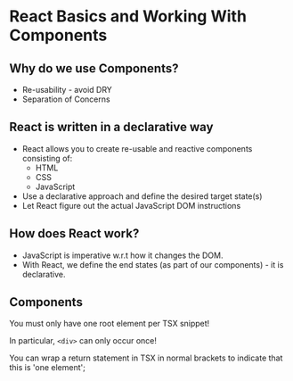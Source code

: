 # React Basics and Working With Components

## Why do we use Components?
* Re-usability - avoid DRY
* Separation of Concerns

## React is written in a declarative way
* React allows you to create re-usable and reactive components consisting of:
  * HTML
  * CSS
  * JavaScript
* Use a declarative approach and define the desired target state(s)
* Let React figure out the actual JavaScript DOM instructions

## How does React work?
* JavaScript is imperative w.r.t how it changes the DOM.
* With React, we define the end states (as part of our components) - it is declarative.

## Components
You must only have one root element per TSX snippet!

In particular, `<div>` can only occur once!

You can wrap a return statement in TSX in normal brackets to indicate that this is 'one element';